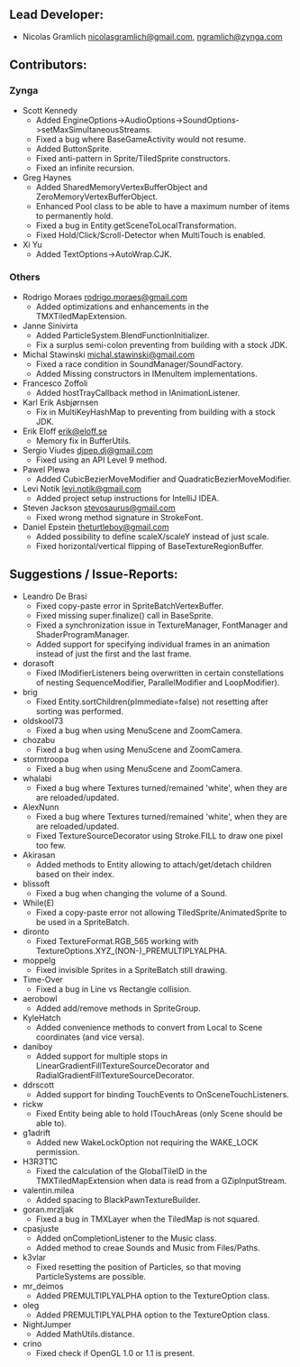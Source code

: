 ## Lead Developer:

* Nicolas Gramlich <nicolasgramlich@gmail.com>, <ngramlich@zynga.com>

## Contributors:

### Zynga
* Scott Kennedy
  * Added EngineOptions->AudioOptions->SoundOptions->setMaxSimultaneousStreams.
  * Fixed a bug where BaseGameActivity would not resume.
  * Added ButtonSprite.
  * Fixed anti-pattern in Sprite/TiledSprite constructors.
  * Fixed an infinite recursion.
* Greg Haynes
  * Added SharedMemoryVertexBufferObject and ZeroMemoryVertexBufferObject.
  * Enhanced Pool class to be able to have a maximum number of items to permanently hold.
  * Fixed a bug in Entity.getSceneToLocalTransformation.
  * Fixed Hold/Click/Scroll-Detector when MultiTouch is enabled.
* Xi Yu
  * Added TextOptions->AutoWrap.CJK.

### Others
* Rodrigo Moraes <rodrigo.moraes@gmail.com>
  * Added optimizations and enhancements in the TMXTiledMapExtension.
* Janne Sinivirta
  * Added ParticleSystem.BlendFunctionInitializer.
  * Fix a surplus semi-colon preventing from building with a stock JDK.
* Michal Stawinski <michal.stawinski@gmail.com>
  * Fixed a race condition in SoundManager/SoundFactory.
  * Added Missing constructors in IMenuItem implementations.
* Francesco Zoffoli
  * Added hostTrayCallback method in IAnimationListener.
* Karl Erik Asbjørnsen
  * Fix in MultiKeyHashMap to preventing from building with a stock JDK.
* Erik Eloff <erik@eloff.se>
  * Memory fix in BufferUtils.
* Sergio Viudes <djpep.dj@gmail.com>
  * Fixed using an API Level 9 method.
* Pawel Plewa
  * Added CubicBezierMoveModifier and QuadraticBezierMoveModifier.
* Levi Notik <levi.notik@gmail.com>
  * Added project setup instructions for IntelliJ IDEA.
* Steven Jackson <stevosaurus@gmail.com>
  * Fixed wrong method signature in StrokeFont.
* Daniel Epstein <theturtleboy@gmail.com>
  * Added possibility to define scaleX/scaleY instead of just scale.
  * Fixed horizontal/vertical flipping of BaseTextureRegionBuffer.

## Suggestions / Issue-Reports:
* Leandro De Brasi
  * Fixed copy-paste error in SpriteBatchVertexBuffer.
  * Fixed missing super.finalize() call in BaseSprite.
  * Fixed a synchronization issue in TextureManager, FontManager and ShaderProgramManager.
  * Added support for specifying individual frames in an animation instead of just the first and the last frame.
* dorasoft
  * Fixed IModifierListeners being overwritten in certain constellations of nesting SequenceModifier, ParallelModifier and LoopModifier).
* brig
  * Fixed Entity.sortChildren(pImmediate=false) not resetting after sorting was performed.
* oldskool73
  * Fixed a bug when using MenuScene and ZoomCamera.
* chozabu
  * Fixed a bug when using MenuScene and ZoomCamera.
* stormtroopa
  * Fixed a bug when using MenuScene and ZoomCamera.
* whalabi
  * Fixed a bug where Textures turned/remained 'white', when they are are reloaded/updated.
* AlexNunn
  * Fixed a bug where Textures turned/remained 'white', when they are are reloaded/updated.
  * Fixed TextureSourceDecorator using Stroke.FILL to draw one pixel too few.
* Akirasan
  * Added methods to Entity allowing to attach/get/detach children based on their index.
* blissoft
  * Fixed a bug when changing the volume of a Sound.
* While(E)
  * Fixed a copy-paste error not allowing TiledSprite/AnimatedSprite to be used in a SpriteBatch.
* dironto
  * Fixed TextureFormat.RGB_565 working with TextureOptions.XYZ_(NON-)_PREMULTIPLYALPHA.
* moppelg
  * Fixed invisible Sprites in a SpriteBatch still drawing.
* Time-Over
  * Fixed a bug in Line vs Rectangle collision.
* aerobowl
  * Added add/remove methods in SpriteGroup.
* KyleHatch
  * Added convenience methods to convert from Local to Scene coordinates (and vice versa).
* daniboy
  * Added support for multiple stops in LinearGradientFillTextureSourceDecorator and RadialGradientFillTextureSourceDecorator.
* ddrscott
  * Added support for binding TouchEvents to OnSceneTouchListeners.
* rickw
  * Fixed Entity being able to hold ITouchAreas (only Scene should be able to).
* g1adrift
  * Added new WakeLockOption not requiring the WAKE_LOCK permission.
* H3R3T1C
  * Fixed the calculation of the GlobalTileID in the TMXTiledMapExtension when data is read from a GZipInputStream.
* valentin.milea
  * Added spacing to BlackPawnTextureBuilder.
* goran.mrzljak
  * Fixed a bug in TMXLayer when the TiledMap is not squared.
* cpasjuste
  * Added onCompletionListener to the Music class.
  * Added method to creae Sounds and Music from Files/Paths.
* k3vlar
  * Fixed resetting the position of Particles, so that moving ParticleSystems are possible.
* mr_deimos
  * Added PREMULTIPLYALPHA option to the TextureOption class.
* oleg
  * Added PREMULTIPLYALPHA option to the TextureOption class.
* NightJumper
  * Added MathUtils.distance.
* crino
  * Fixed check if OpenGL 1.0 or 1.1 is present.